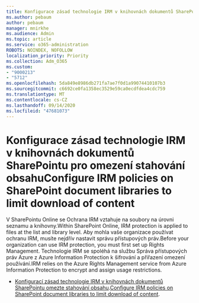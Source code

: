 ```yaml
---
title: Konfigurace zásad technologie IRM v knihovnách dokumentů SharePointu pro omezení stahování obsahu
ms.author: pebaum
author: pebaum
manager: mnirkhe
ms.audience: Admin
ms.topic: article
ms.service: o365-administration
ROBOTS: NOINDEX, NOFOLLOW
localization_priority: Priority
ms.collection: Adm_O365
ms.custom:
- "9000213"
- "5712"
ms.openlocfilehash: 5da849e8986db271fa7ae7f0d1a99074410107b3
ms.sourcegitcommit: c6692ce0fa1358ec3529e59ca0ecdfdea4cdc759
ms.translationtype: MT
ms.contentlocale: cs-CZ
ms.lasthandoff: 09/14/2020
ms.locfileid: "47681073"
---
```

# <a name="configure-irm-policies-on-sharepoint-document-libraries-to-limit-download-of-content"></a><span data-ttu-id="e5a06-102">Konfigurace zásad technologie IRM v knihovnách dokumentů SharePointu pro omezení stahování obsahu</span><span class="sxs-lookup"><span data-stu-id="e5a06-102">Configure IRM policies on SharePoint document libraries to limit download of content</span></span>

<span data-ttu-id="e5a06-103">V SharePointu Online se Ochrana IRM vztahuje na soubory na úrovni seznamu a knihovny.</span><span class="sxs-lookup"><span data-stu-id="e5a06-103">Within SharePoint Online, IRM protection is applied to files at the list and library level.</span></span> <span data-ttu-id="e5a06-104">Aby mohla vaše organizace používat ochranu IRM, musíte nejdřív nastavit správu přístupových práv.</span><span class="sxs-lookup"><span data-stu-id="e5a06-104">Before your organization can use IRM protection, you must first set up Rights Management.</span></span> <span data-ttu-id="e5a06-105">Technologie IRM se spoléhá na službu Správa přístupových práv Azure z Azure Information Protection k šifrování a přiřazení omezení používání.</span><span class="sxs-lookup"><span data-stu-id="e5a06-105">IRM relies on the Azure Rights Management service from Azure Information Protection to encrypt and assign usage restrictions.</span></span>

- <span data-ttu-id="e5a06-106">[Konfigurací zásad technologie IRM v knihovnách dokumentů SharePointu omezte stahování obsahu](https://docs.microsoft.com/microsoft-365/compliance/set-up-irm-in-sp-admin-center).</span><span class="sxs-lookup"><span data-stu-id="e5a06-106">[Configure IRM policies on SharePoint document libraries to limit download of content](https://docs.microsoft.com/microsoft-365/compliance/set-up-irm-in-sp-admin-center).</span></span>
